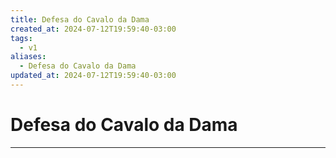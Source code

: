 ```yaml
---
title: Defesa do Cavalo da Dama
created_at: 2024-07-12T19:59:40-03:00
tags:
  - v1
aliases:
  - Defesa do Cavalo da Dama
updated_at: 2024-07-12T19:59:40-03:00
---
```

# Defesa do Cavalo da Dama
---


